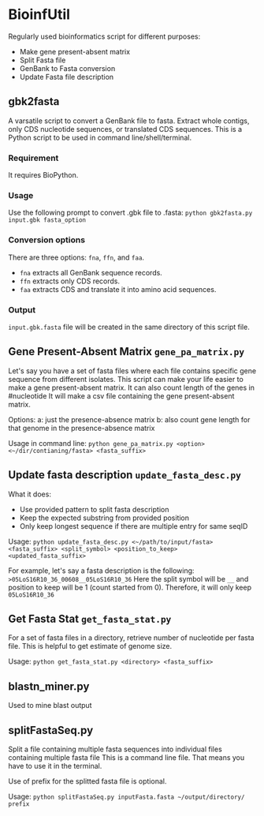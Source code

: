 # BioinfUtil
Regularly used bioinformatics script for different purposes:
- Make gene present-absent matrix
- Split Fasta file
- GenBank to Fasta conversion
- Update Fasta file description

## gbk2fasta
A varsatile script to convert a GenBank file to fasta. Extract whole contigs, only CDS nucleotide sequences, or translated CDS sequences. This is a Python script to be used in command line/shell/terminal. 

### Requirement
It requires BioPython. 

### Usage
Use the following prompt to convert .gbk file to .fasta:
`python gbk2fasta.py input.gbk fasta_option`


### Conversion options
There are three options: `fna`, `ffn`, and `faa`.
- `fna` extracts all GenBank sequence records.
- `ffn` extracts only CDS records.
- `faa` extracts CDS and translate it into amino acid sequences.
  
### Output
`input.gbk.fasta` file will be created in the same directory of this script file.

## Gene Present-Absent Matrix `gene_pa_matrix.py`
Let's say you have a set of fasta files where each file contains specific gene sequence from different isolates. 
This script can make your life easier to make a gene present-absent matrix. 
It can also count length of the genes in #nucleotide
It will make a csv file containing the gene present-absent matrix.

Options: 
a: just the presence-absence matrix
b: also count gene length for that genome in the presence-absence matrix

Usage in command line: `python gene_pa_matrix.py <option> <~/dir/contianing/fasta> <fasta_suffix>`

## Update fasta description `update_fasta_desc.py`

What it does:
- Use provided pattern to split fasta description
- Keep the expected substring from provided position
- Only keep longest sequence if there are multiple entry for same seqID

Usage:
`python update_fasta_desc.py <~/path/to/input/fasta> <fasta_suffix> <split_symbol> <position_to_keep> <updated_fasta_suffix>`

For example, let's say a fasta description is the following:
`>05LoS16R10_36_00608__05LoS16R10_36`
Here the split symbol will be `__` and position to keep will be 1 (count started from 0). Therefore, it will only keep `05LoS16R10_36`

## Get Fasta Stat `get_fasta_stat.py`
For a set of fasta files in a directory, retrieve number of nucleotide per fasta file.
This is helpful to get estimate of genome size.

Usage: `python get_fasta_stat.py <directory> <fasta_suffix>`

## blastn_miner.py
Used to mine blast output

## splitFastaSeq.py
Split a file containing multiple fasta sequences into individual files containing multiple fasta file
This is a command line file. That means you have to use it in the terminal. 

Use of prefix for the splitted fasta file is optional.

Usage: `python splitFastaSeq.py inputFasta.fasta ~/output/directory/ prefix`
